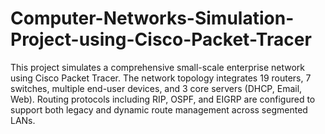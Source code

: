 # Computer-Networks-Simulation-Project-using-Cisco-Packet-Tracer
This project simulates a comprehensive small-scale enterprise network using Cisco Packet Tracer. The network topology integrates 19 routers, 7 switches, multiple end-user devices, and 3 core servers (DHCP, Email, Web). Routing protocols including RIP, OSPF, and EIGRP are configured to support both legacy and dynamic route management across segmented LANs.
